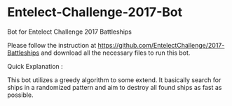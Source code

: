 # Entelect-Challenge-2017-Bot
Bot for Entelect Challenge 2017 Battleships

Please follow the instruction at https://github.com/EntelectChallenge/2017-Battleships and download all the necessary files to run this bot.

Quick Explanation :

This bot utilizes a greedy algorithm to some extend. It basically search for ships in a randomized pattern and aim to destroy all found ships as fast as possible.
